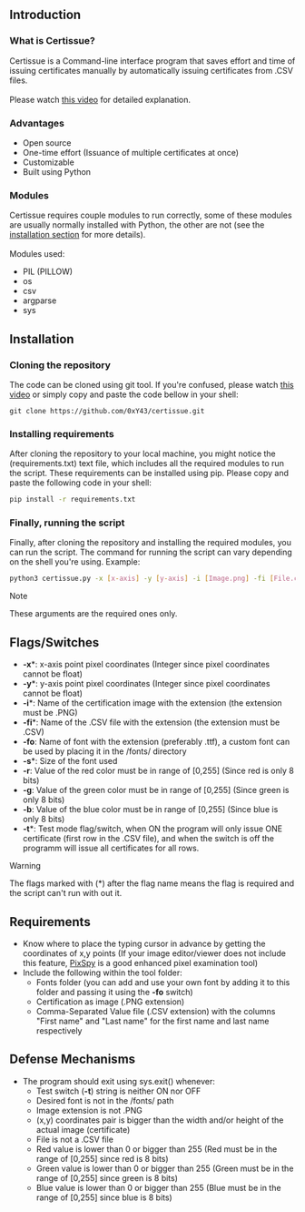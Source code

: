 ## Introduction
### What is Certissue?
Certissue is a Command-line interface program that saves effort and time of issuing certificates manually by automatically issuing certificates from .CSV files.
\
<br>
Please watch [this video](https://www.youtube.com/watch?v=Dp0G7kCMTjw) for detailed explanation.

### Advantages
- Open source
- One-time effort (Issuance of multiple certificates at once)
- Customizable
- Built using Python

### Modules
Certissue requires couple modules to run correctly, some of these modules are usually normally installed with Python, the other are not (see the [installation section](#installtion) for more details).
<br>
\
Modules used:
- PIL (PILLOW)
- os
- csv
- argparse
- sys

## Installation
### Cloning the repository
The code can be cloned using git tool. If you're confused, please watch [this video](https://www.youtube.com/watch?v=q9wc7hUrW8U) or simply copy and paste the code bellow in your shell:
```
git clone https://github.com/0xY43/certissue.git
```

### Installing requirements
After cloning the repository to your local machine, you might notice the (requirements.txt) text file, which includes all the required modules to run the script. These requirements can be installed using pip. Please copy and paste the following code in your shell:
```bash
pip install -r requirements.txt
```
### Finally, running the script
Finally, after cloning the repository and installing the required modules, you can run the script. The command for running the script can vary depending on the shell you're using. Example:
```bash
python3 certissue.py -x [x-axis] -y [y-axis] -i [Image.png] -fi [File.csv] -s [SIZE] -t [ON/OFF]
```
> [!NOTE]
> These arguments are the required ones only.
## Flags/Switches
- **-x***: x-axis point pixel coordinates (Integer since pixel coordinates cannot be float)
- **-y***: y-axis point pixel coordinates (Integer since pixel coordinates cannot be float)
- **-i***: Name of the certification image with the extension (the extension must be .PNG)
- **-fi***: Name of the .CSV file with the extension (the extension must be .CSV)
- **-fo**: Name of font with the extension (preferably .ttf), a custom font can be used by placing it in the /fonts/ directory
- **-s***: Size of the font used
- **-r**: Value of the red color must be in range of [0,255] (Since red is only 8 bits)
- **-g**: Value of the green color must be in range of [0,255] (Since green is only 8 bits)
- **-b**: Value of the blue color must be in range of [0,255] (Since blue is only 8 bits)
- **-t***: Test mode flag/switch, when ON the program will only issue ONE certificate (first row in the .CSV file), and when the switch is off the programm will issue all certificates for all rows.
> [!WARNING]
> The flags marked with (*) after the flag name means the flag is required and the script can't run with out it.

## Requirements
- Know where to place the typing cursor in advance by getting the coordinates of x,y points (If your image editor/viewer does not include this feature, [PixSpy](PixSpy.com) is a good enhanced pixel examination tool)
- Include the following within the tool folder:
    - Fonts folder (you can add and use your own font by adding it to this folder and passing it using the **-fo** switch)
    - Certification as image (.PNG extension)
    - Comma-Separated Value file (.CSV extension) with the columns "First name" and "Last name" for the first name and last name respectively

## Defense Mechanisms
- The program should exit using sys.exit() whenever:
    - Test switch (**-t**) string is neither ON nor OFF
    - Desired font is not in the /fonts/ path
    - Image extension is not .PNG
    - (x,y) coordinates pair is bigger than the width and/or height of the actual image (certificate)
    - File is not a .CSV file
    - Red value is lower than 0 or bigger than 255 (Red must be in the range of [0,255] since red is 8 bits)
    - Green value is lower than 0 or bigger than 255 (Green must be in the range of [0,255] since green is 8 bits)
    - Blue value is lower than 0 or bigger than 255 (Blue must be in the range of [0,255] since blue is 8 bits)
